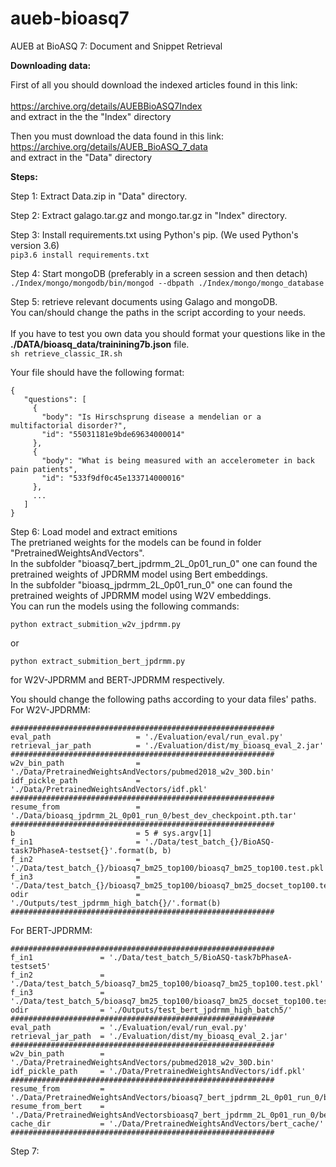 # aueb-bioasq7
AUEB at BioASQ 7: Document and Snippet Retrieval


**Downloading data:**

First of all you should download the indexed articles found in this link: <br>   
https://archive.org/details/AUEBBioASQ7Index <br>
and extract in the the "Index" directory <br>

Then you must download the data found in this link: <br>
https://archive.org/details/AUEB_BioASQ_7_data <br>
and extract in the "Data" directory <br>


**Steps:**

Step 1: Extract Data.zip in "Data" directory. <br>

Step 2: Extract galago.tar.gz and mongo.tar.gz in "Index" directory. <br>

Step 3: Install requirements.txt using Python's pip. (We used Python's version 3.6) <br>
        ```pip3.6 install requirements.txt``` 

Step 4: Start mongoDB (preferably in a screen session and then detach)
    ```./Index/mongo/mongodb/bin/mongod --dbpath ./Index/mongo/mongo_database```

Step 5: retrieve relevant documents using Galago and mongoDB.<br>
You can/should change the paths in the script according to your needs.<br>  
If you have to test you own data you should format your questions like in the **./DATA/bioasq_data/trainining7b.json** file.<br>
    ```sh retrieve_classic_IR.sh```<br>

 Your file should have the following format: 
 ```
 {
    "questions": [
      {
        "body": "Is Hirschsprung disease a mendelian or a multifactorial disorder?", 
        "id": "55031181e9bde69634000014"
      },
      {
        "body": "What is being measured with an accelerometer in back pain patients", 
        "id": "533f9df0c45e133714000016"
      },
      ...
    ]
 }
```

Step 6: Load model and extract emitions <br>
The pretrianed weights for the models can be found in folder "PretrainedWeightsAndVectors".<br>
In the subfolder "bioasq7_bert_jpdrmm_2L_0p01_run_0" one can found the pretrained weights of JPDRMM model using Bert embeddings.<br>
In the subfolder "bioasq_jpdrmm_2L_0p01_run_0" one can found the pretrained weights of JPDRMM model using W2V embeddings.<br> 
You can run the models using the following commands:<br>

```
python extract_submition_w2v_jpdrmm.py
```
or 
```
python extract_submition_bert_jpdrmm.py
```
for W2V-JPDRMM and BERT-JPDRMM respectively. 

You should change the following paths according to your data files' paths.<br>
For W2V-JPDRMM: 
```
###########################################################
eval_path                   = './Evaluation/eval/run_eval.py'
retrieval_jar_path          = './Evaluation/dist/my_bioasq_eval_2.jar'
###########################################################
w2v_bin_path                = './Data/PretrainedWeightsAndVectors/pubmed2018_w2v_30D.bin'
idf_pickle_path             = './Data/PretrainedWeightsAndVectors/idf.pkl'
###########################################################
resume_from                 = './Data/bioasq_jpdrmm_2L_0p01_run_0/best_dev_checkpoint.pth.tar'
###########################################################
b                           = 5 # sys.argv[1]
f_in1                       = './Data/test_batch_{}/BioASQ-task7bPhaseA-testset{}'.format(b, b)
f_in2                       = './Data/test_batch_{}/bioasq7_bm25_top100/bioasq7_bm25_top100.test.pkl'.format(b)
f_in3                       = './Data/test_batch_{}/bioasq7_bm25_top100/bioasq7_bm25_docset_top100.test.pkl'.format(b)
odir                        = './Outputs/test_jpdrmm_high_batch{}/'.format(b)
###########################################################
```

For BERT-JPDRMM: 
```
###########################################################
f_in1               = './Data/test_batch_5/BioASQ-task7bPhaseA-testset5'
f_in2               = './Data/test_batch_5/bioasq7_bm25_top100/bioasq7_bm25_top100.test.pkl'
f_in3               = './Data/test_batch_5/bioasq7_bm25_top100/bioasq7_bm25_docset_top100.test.pkl'
odir                = './Outputs/test_bert_jpdrmm_high_batch5/'
###########################################################
eval_path           = './Evaluation/eval/run_eval.py'
retrieval_jar_path  = './Evaluation/dist/my_bioasq_eval_2.jar'
###########################################################
w2v_bin_path        = './Data/PretrainedWeightsAndVectors/pubmed2018_w2v_30D.bin'
idf_pickle_path     = './Data/PretrainedWeightsAndVectors/idf.pkl'
###########################################################
resume_from         = './Data/PretrainedWeightsAndVectors/bioasq7_bert_jpdrmm_2L_0p01_run_0/best_checkpoint.pth.tar'
resume_from_bert    = './Data/PretrainedWeightsAndVectorsbioasq7_bert_jpdrmm_2L_0p01_run_0/best_bert_checkpoint.pth.tar'
cache_dir           = './Data/PretrainedWeightsAndVectors/bert_cache/'
###########################################################
```

Step 7: 







